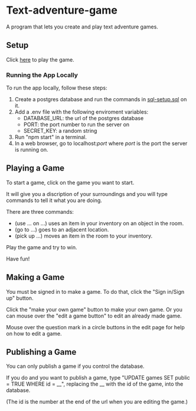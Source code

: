 # Text-adventure-game

A program that lets you create and play text adventure games.

## Setup

Click [here](https://text-adventure-game-creator.herokuapp.com) to play the game.

### Running the App Locally

To run the app locally, follow these steps:

1. Create a postgres database and run the commands in [sql-setup.sql](sql-setup.sql) on it.
2. Add a .env file with the following enviroment variables:
    * DATABASE_URL: the url of the postgres database
    * PORT: the port number to run the server on
    * SECRET_KEY: a random string
3. Run "npm start" in a terminal.
4. In a web browser, go to localhost:*port* where *port* is the port the server is running on.

## Playing a Game

To start a game, click on the game you want to start.

It will give you a discription of your surroundings and you will type commands to tell it what you are doing.

There are three commands:
* (use ... on ...) uses an item in your inventory on an object in the room.
* (go to ...) goes to an adjacent location.
* (pick up ...) moves an item in the room to your inventory.

Play the game and try to win.

Have fun!

## Making a Game

You must be signed in to make a game. To do that, click the "Sign in/Sign up" button.

Click the "make your own game" button to make your own game.
Or you can mouse over the "edit a game button" to edit an already made game.

Mouse over the question mark in a circle buttons in the edit page for help on how to edit a game.

## Publishing a Game

You can only publish a game if you control the database.

If you do and you want to publish a game,
type "UPDATE games SET public = TRUE WHERE id = __", replacing the __ with the id of the game, into the database.

(The id is the number at the end of the url when you are editing the game.)